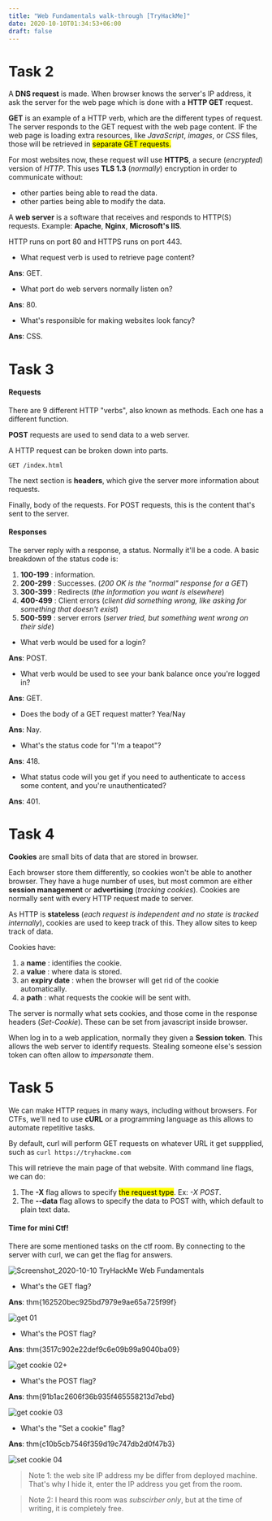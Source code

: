 ```yaml
---
title: "Web Fundamentals walk-through [TryHackMe]"
date: 2020-10-10T01:34:53+06:00
draft: false 
---
```

# Task 2


A **DNS request** is made. When browser knows the server's IP address, it ask the server for the web page which is done with a **HTTP GET** request.

**GET** is an example of a HTTP verb, which are the different types of request. The server responds to the GET request with the web page content. IF the web page is loading extra resources, like *JavaScript*, *images*, or *CSS* files, those will be retrieved in <mark>separate GET requests.</mark>

For most websites now, these request will use **HTTPS**, a secure (*encrypted*) version of *HTTP*. This uses **TLS 1.3** (*normally*) encryption in order to communicate without:
- other parties being able to read the data.
- other parties being able to modify the data.

A **web server** is a software that receives and responds to HTTP(S) requests.
Example: **Apache**, **Nginx**, **Microsoft's IIS**.

HTTP runs on port 80 and HTTPS runs on port 443.

* What request verb is used to retrieve page content?

**Ans**: GET.

* What port do web servers normally listen on?

**Ans**: 80.

* What's responsible for making websites look fancy?

**Ans**: CSS.


# Task 3


#### Requests

There are 9 different HTTP "verbs", also known as methods. Each one has a different function.

**POST** requests are used to send data to a web server.

A HTTP request can be broken down into parts.
```http
GET /index.html
```

The next section is **headers**, which give the server more information about requests.

Finally, body of the requests. For POST requests, this is the content that's sent to the server.

#### Responses

The server reply with a response, a status. Normally it'll be a code. A basic breakdown of the status code is:
1. **100-199** : information.
2. **200-299** : Successes. (*200 OK is the "normal" response for a GET*)
3. **300-399** : Redirects (*the information you want is elsewhere*)
4. **400-499** : Client errors (*client did something wrong, like asking for something that doesn't exist*)
5. **500-599** : server errors (*server tried, but something went wrong on their side*)


* What verb would be used for a login?

**Ans**: POST.

* What verb would be used to see your bank balance once you're logged in?

**Ans**: GET.

* Does the body of a GET request matter? Yea/Nay

**Ans**: Nay.

* What's the status code for "I'm a teapot"?

**Ans**: 418.

* What status code will you get if you need to authenticate to access some content, and you're unauthenticated?

**Ans**: 401.


# Task 4


**Cookies** are small bits of data that are stored in browser.

Each browser store them differently, so cookies won't be able to another browser. They have a huge number of uses, but most common are either **session management** or **advertising** (*tracking cookies*). Cookies are normally sent with every HTTP request made to server.

As HTTP is **stateless** (*each request is independent and no state is tracked internally*), cookies are used to keep track of this. They allow sites to keep track of data.

Cookies have: 
1. a **name** : identifies the cookie.
2. a **value** : where data is stored.
3. an **expiry date** : when the browser will get rid of the cookie automatically.
4. a **path** : what requests the cookie will be sent with.

The server is normally what sets cookies, and those come in the response headers (*Set-Cookie*). These can be set from javascript inside browser.

When log in to a web application, normally they given a **Session token**. This allows the web server to identify requests. Stealing someone else's session token can often allow to *impersonate* them.


# Task 5

We can make HTTP reques in many ways, including without browsers. For CTFs, we'll ned to use **cURL** or a programming language as this allows to automate repetitive tasks.

By default, curl will perform GET requests on whatever URL it get suppplied, such as
`curl https://tryhackme.com`

This will retrieve the main page of that website. With command line flags, we can do:
1. The **-X** flag allows to specify <mark>the request type</mark>. Ex: *-X POST*.
2. The **--data** flag allows to specify the data to POST with, which default to plain text data.

#### Time for mini Ctf!

There are some mentioned tasks on the ctf room. By connecting to the server with curl, we can get the flag for answers.

![Screenshot_2020-10-10 TryHackMe Web Fundamentals](https://user-images.githubusercontent.com/25137893/95652510-57c8e580-0b13-11eb-934f-6c21a4a39e25.png)

* What's the GET flag?

**Ans**: thm{162520bec925bd7979e9ae65a725f99f}

![get 01](https://user-images.githubusercontent.com/25137893/95652447-c48fb000-0b12-11eb-82a9-d3969760eb6d.png)

* What's the POST flag?

**Ans**: thm{3517c902e22def9c6e09b99a9040ba09}

![get cookie 02+](https://user-images.githubusercontent.com/25137893/95652443-bb064800-0b12-11eb-85d0-e61057b66bb5.png)

* What's the POST flag?

**Ans**: thm{91b1ac2606f36b935f465558213d7ebd}

![get cookie 03](https://user-images.githubusercontent.com/25137893/95652429-b04bb300-0b12-11eb-88c4-a161de569652.png)

* What's the "Set a cookie" flag?

**Ans**: thm{c10b5cb7546f359d19c747db2d0f47b3}

![set cookie 04](https://user-images.githubusercontent.com/25137893/95652423-a3c75a80-0b12-11eb-96c2-92850974401e.png)

> Note 1: the web site IP address my be differ from deployed machine. That's why I hide it, enter the IP address you get from the room.

> Note 2: I heard this room was *subscirber only*, but at the time of writing, it is completely free. 


